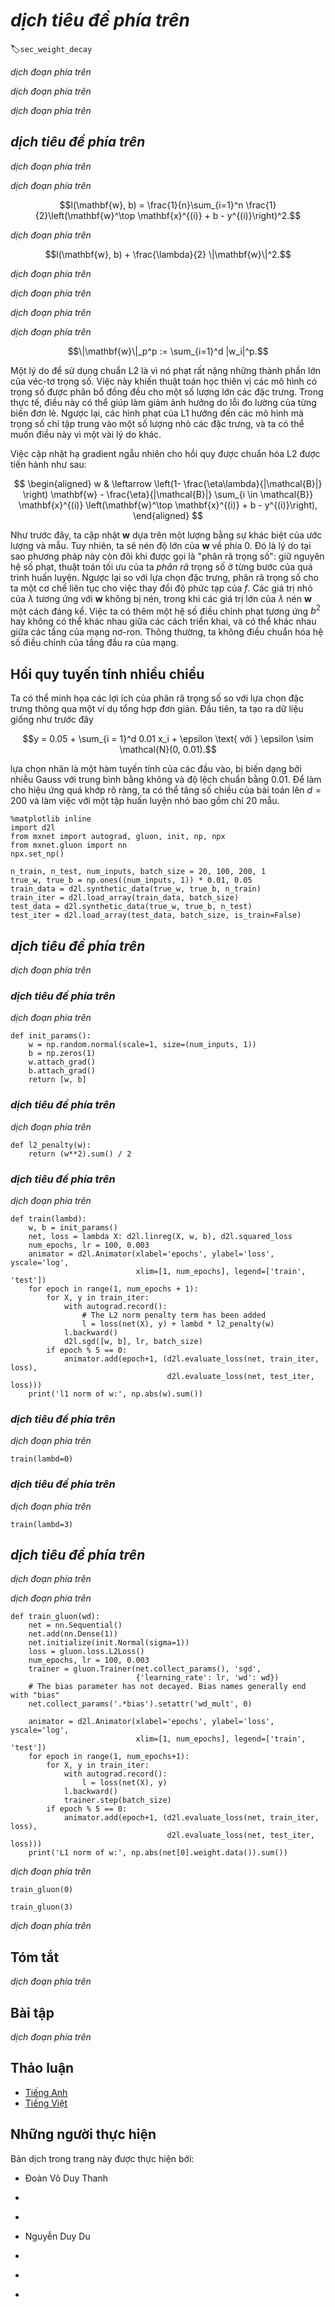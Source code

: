 <!-- ===================== Bắt đầu dịch Phần 1 ===================== -->
<!-- ========================================= REVISE PHẦN 1 - BẮT ĐẦU =================================== -->

<!--
# Weight Decay
-->

# *dịch tiêu đề phía trên*
:label:`sec_weight_decay`

<!--
Now that we have characterized the problem of overfitting, we can introduce some standard techniques for regularizing models.
Recall that we can always mitigate overfitting by going out and collecting more training data, that can be costly, time consuming, or entirely out of our control, making it impossible in the short run.
For now, we can assume that we already have as much high-quality data as our resources permit and focus on regularization techniques.
-->

*dịch đoạn phía trên*

<!--
Recall that in our example polynomial curve-fitting example (:numref:`sec_model_selection`) we could limit our model's capacity simply by tweaking the degree of the fitted polynomial.
Indeed, limiting the number of features is a popular technique to avoid overfitting.
However, simply tossing aside features can be too blunt a hammer for the job.
Sticking with the polynomial curve-fitting example, consider what might happen with high-dimensional inputs.
The natural extensions of polynomials to multivariate data are called *monomials*, which are simply products of powers of variables.
The degree of a monomial is the sum of the powers.
For example, $x_1^2 x_2$, and $x_3 x_5^2$ are both monomials of degree $3$.
-->

*dịch đoạn phía trên*

<!--
Note that the number of terms with degree $d$ blows up rapidly as $d$ grows larger.
Given $k$ variables, the number of monomials of degree $d$ is ${k - 1 + d} \choose {k - 1}$.
Even small changes in degree, say, from $2$ to $3$ dramatically increase the complexity of our model.
Thus we often need a more fine-grained tool for adjusting function complexity.
-->

*dịch đoạn phía trên*

<!-- ===================== Kết thúc dịch Phần 1 ===================== -->

<!-- ===================== Bắt đầu dịch Phần 2 ===================== -->

<!--
## Squared Norm Regularization
-->

## *dịch tiêu đề phía trên*

<!--
*Weight decay* (commonly called *L2* regularization), might be the most widely-used technique for regularizing parametric machine learning models.
The technique is motivated by the basic intuition that among all functions $f$,
the function $f = 0$ (assigning the value $0$ to all inputs) is in some sense the *simplest* and that we can measure the complexity of a function by its distance from zero.
But how precisely should we measure the distance between a function and zero?
There is no single right answer.
In fact, entire branches of mathematics, including parts of functional analysis and the theory of Banach spaces are devoted to answering this issue.
-->

*dịch đoạn phía trên*

<!--
One simple interpretation might be to measure the complexity of a linear function $f(\mathbf{x}) = \mathbf{w}^\top \mathbf{x}$ by some norm of its weight vector, e.g., $|| \mathbf{w} ||^2$.
The most common method for ensuring a small weight vector is to add its norm as a penalty term to the problem of minimizing the loss.
Thus we replace our original objective, *minimize the prediction loss on the training labels*, with new objective, *minimize the sum of the prediction loss and the penalty term*.
Now, if our weight vector grows too large, our learning algorithm might *focus* on minimizing the weight norm $|| \mathbf{w} ||^2$ versus minimizing the training error.
That is exactly what we want.
To illustrate things in code, let's revive our previous example from :numref:`sec_linear_regression` for linear regression.
There, our loss was given by
-->

*dịch đoạn phía trên*

$$l(\mathbf{w}, b) = \frac{1}{n}\sum_{i=1}^n \frac{1}{2}\left(\mathbf{w}^\top \mathbf{x}^{(i)} + b - y^{(i)}\right)^2.$$

<!--
Recall that $\mathbf{x}^{(i)}$ are the observations, $y^{(i)}$ are labels, and $(\mathbf{w}, b)$ are the weight and bias parameters respectively.
To penalizes the size of the weight vector, we must somehow add $||mathbf{w}||^2$ to the loss function, but how should the model trade off the standard loss for this new additive penalty?
In practice, we characterize this tradeoff via the *regularization constant* $\lambda > 0$, a non-negative hyperparameter that we fit using validation data:
-->

*dịch đoạn phía trên*

$$l(\mathbf{w}, b) + \frac{\lambda}{2} \|\mathbf{w}\|^2.$$

<!--
For $\lambda = 0$, we recover our original loss function.
For $\lambda > 0$, we restrict the size of $|| \mathbf{w} ||$.
The astute reader might wonder why we work with the squared norm and not the standard norm (i.e., the Euclidean distance).
We do this for computational convenience.
By squaring the L2 norm, we remove the square root, leaving the sum of squares of each component of the weight vector.
This makes the derivative of the penalty easy to compute (the sum of derivatives equals the derivative of the sum).
-->

*dịch đoạn phía trên*

<!--
Moreover, you might ask why we work with the L2 norm in the first place and not, say, the L1 norm.
-->

*dịch đoạn phía trên*

<!--
In fact, other choices are valid and popular throughout statistics.
While L2-regularized linear models constitute the classic *ridge regression* algorithm L1-regularized linear regression is 
a similarly fundamental model in statistics (popularly known as *lasso regression*).
-->

*dịch đoạn phía trên*

<!--
More generally, the $\ell_2$ is just one among an infinite class of norms call p-norms, many of which you might encounter in the future.
In general, for some number $p$, the $\ell_p$ norm is defined as
-->

*dịch đoạn phía trên*

$$\|\mathbf{w}\|_p^p := \sum_{i=1}^d |w_i|^p.$$

<!-- ===================== Kết thúc dịch Phần 2 ===================== -->

<!-- ===================== Bắt đầu dịch Phần 3 ===================== -->

<!--
One reason to work with the L2 norm is that it places and outsize penalty on large components of the weight vector.
This biases our learning algorithm towards models that distribute weight evenly across a larger number of features.
In practice, this might make them more robust to measurement error in a single variable.
By contrast, L1 penalties lead to models that concentrate weight on a small set of features, which may be desirable for other reasons.
-->

Một lý do để sử dụng chuẩn L2 là vì nó phạt rất nặng những thành phần lớn của véc-tơ trọng số.
Việc này khiến thuật toán học thiên vị các mô hình có trọng số được phân bổ đồng đều cho một số lượng lớn các đặc trưng.
Trong thực tế, điều này có thể giúp làm giảm ảnh hưởng do lỗi đo lường của từng biến đơn lẻ.
Ngược lại, các hình phạt của L1 hướng đến các mô hình mà trọng số chỉ tập trung vào một số lượng nhỏ các đặc trưng, và ta có thể muốn điều này vì một vài lý do khác. 

<!--
The stochastic gradient descent updates for L2-regularized regression follow:
-->

Việc cập nhật hạ gradient ngẫu nhiên cho hồi quy được chuẩn hóa L2 được tiến hành như sau:

$$
\begin{aligned}
w & \leftarrow \left(1- \frac{\eta\lambda}{|\mathcal{B}|} \right) \mathbf{w} - \frac{\eta}{|\mathcal{B}|} \sum_{i \in \mathcal{B}} \mathbf{x}^{(i)} \left(\mathbf{w}^\top \mathbf{x}^{(i)} + b - y^{(i)}\right),
\end{aligned}
$$

<!--
As before, we update $\mathbf{w}$ based on the amount by which our estimate differs from the observation.
However, we also shrink the size of $\mathbf{w}$ towards $0$.
That is why the method is sometimes called "weight decay": given the penalty term alone, our optimization algorithm *decays* the weight at each step of training.
In contrast to feature selection, weight decay offers us a continuous mechanism for adjusting the complexity of $f$.
Small values of $\lambda$ correspond to unconstrained $\mathbf{w}$, whereas large values of $\lambda$ constrain $\mathbf{w}$ considerably.
Whether we include a corresponding bias penalty $b^2$ can vary across implementations, and may vary across layers of a neural network.
Often, we do not regularize the bias term of a network's output layer.
-->

Như trước đây, ta cập nhật $\mathbf{w}$ dựa trên một lượng bằng sự khác biệt của ước lượng và mẫu.
Tuy nhiên, ta sẽ nén độ lớn của $\mathbf{w}$ về phía $0$.
Đó là lý do tại sao phương pháp này còn đôi khi được gọi là "phân rã trọng số": giữ nguyên hệ số phạt, thuật toán tối ưu của ta *phân rã* trọng số ở từng bước của quá trình huấn luyện.
Ngược lại so với lựa chọn đặc trưng, phân rã trọng số cho ta một cơ chế liên tục cho việc thay đổi độ phức tạp của $f$.
Các giá trị nhỏ của $\lambda$ tương ứng với $\mathbf{w}$ không bị nén, trong khi các giá trị lớn của $\lambda$ nén $\mathbf{w}$ một cách đáng kể.
Việc ta có thêm một hệ số điều chỉnh phạt tương ứng $b^2$ hay không có thể khác nhau giữa các cách triển khai, và có thể khác nhau giữa các tầng của mạng nơ-ron.
Thông thường, ta không điều chuẩn hóa hệ số điều chỉnh của tầng đầu ra của mạng.


<!-- ========================================= REVISE PHẦN 1 - KẾT THÚC ===================================-->

<!-- ========================================= REVISE PHẦN 2 - BẮT ĐẦU ===================================-->

<!--
## High-Dimensional Linear Regression
-->

## Hồi quy tuyến tính nhiều chiều

<!--
We can illustrate the benefits of weight decay over feature selection through a simple synthetic example.
First, we generate some data as before
-->

Ta có thể minh họa các lợi ích của phân rã trọng số so với lựa chọn đặc trưng thông qua một ví dụ tổng hợp đơn giản.
Đầu tiên, ta tạo ra dữ liệu giống như trước đây

<!--
$$y = 0.05 + \sum_{i = 1}^d 0.01 x_i + \epsilon \text{ where }
\epsilon \sim \mathcal{N}(0, 0.01).$$
-->

$$y = 0.05 + \sum_{i = 1}^d 0.01 x_i + \epsilon \text{ với }
\epsilon \sim \mathcal{N}(0, 0.01).$$

<!--
choosing our label to be a linear function of our inputs, corrupted by Gaussian noise with zero mean and variance 0.01.
To make the effects of overfitting pronounced, we can increase the dimensinoality of our problem to $d = 200$
and work with a small training set containing only 20 example.
-->

lựa chọn nhãn là một hàm tuyến tính của các đầu vào, bị biến dạng bởi nhiễu Gauss với trung bình bằng không và độ lệch chuẩn bằng 0.01.
Để làm cho hiệu ứng quá khớp rõ ràng, ta có thể tăng số chiều của bài toán lên $d = 200$ và làm việc với một tập huấn luyện nhỏ bao gồm chỉ 20 mẫu.

```{.python .input  n=2}
%matplotlib inline
import d2l
from mxnet import autograd, gluon, init, np, npx
from mxnet.gluon import nn
npx.set_np()

n_train, n_test, num_inputs, batch_size = 20, 100, 200, 1
true_w, true_b = np.ones((num_inputs, 1)) * 0.01, 0.05
train_data = d2l.synthetic_data(true_w, true_b, n_train)
train_iter = d2l.load_array(train_data, batch_size)
test_data = d2l.synthetic_data(true_w, true_b, n_test)
test_iter = d2l.load_array(test_data, batch_size, is_train=False)
```

<!-- ===================== Kết thúc dịch Phần 3 ===================== -->

<!-- ===================== Bắt đầu dịch Phần 4 ===================== -->

<!--
## Implementation from Scratch
-->

## *dịch tiêu đề phía trên*

<!--
Next, we will implement weight decay from scratch, simply by adding the squared $\ell_2$ penalty to the original target function.
-->

*dịch đoạn phía trên*

<!--
### Initializing Model Parameters
-->

### *dịch tiêu đề phía trên*

<!--
First, we will define a function to randomly initialize our model parameters and run `attach_grad` on each to allocate memory for the gradients we will calculate.
-->

*dịch đoạn phía trên*

```{.python .input  n=5}
def init_params():
    w = np.random.normal(scale=1, size=(num_inputs, 1))
    b = np.zeros(1)
    w.attach_grad()
    b.attach_grad()
    return [w, b]
```

<!--
### Defining $\ell_2$ Norm Penalty
-->

### *dịch tiêu đề phía trên*

<!--
Perhaps the most convenient way to implement this penalty is to square all terms in place and sum them up.
We divide by $2$ by convention, (when we take the derivative of a quadratic function, the $2$ and $1/2$ cancel out, ensuring that the expression for the update looks nice and simple).
-->

*dịch đoạn phía trên*

```{.python .input  n=6}
def l2_penalty(w):
    return (w**2).sum() / 2
```

<!--
### Defining the Train and Test Functions
-->

### *dịch tiêu đề phía trên*

<!--
The following code fits a model on the test set and evaluates it on the test set.
The linear network and the squared loss have not changed since the previous chapter, so we will just import them via `d2l.linreg` and `d2l.squared_loss`.
The only change here is that our loss now includes the penalty term.
-->

*dịch đoạn phía trên*

```{.python .input  n=7}
def train(lambd):
    w, b = init_params()
    net, loss = lambda X: d2l.linreg(X, w, b), d2l.squared_loss
    num_epochs, lr = 100, 0.003
    animator = d2l.Animator(xlabel='epochs', ylabel='loss', yscale='log',
                            xlim=[1, num_epochs], legend=['train', 'test'])
    for epoch in range(1, num_epochs + 1):
        for X, y in train_iter:
            with autograd.record():
                # The L2 norm penalty term has been added
                l = loss(net(X), y) + lambd * l2_penalty(w)
            l.backward()
            d2l.sgd([w, b], lr, batch_size)
        if epoch % 5 == 0:
            animator.add(epoch+1, (d2l.evaluate_loss(net, train_iter, loss),
                                   d2l.evaluate_loss(net, test_iter, loss)))
    print('l1 norm of w:', np.abs(w).sum())
```

<!--
### Training without Regularization
-->

### *dịch tiêu đề phía trên*

<!--
We now run this code with `lambd = 0`, disabling weight decay.
Note that we overfit badly, decreasing the training error but not the test error---a textook case of overfitting.
-->

*dịch đoạn phía trên*

```{.python .input  n=8}
train(lambd=0)
```

<!-- ===================== Kết thúc dịch Phần 4 ===================== -->

<!-- ===================== Bắt đầu dịch Phần 5 ===================== -->

<!-- ========================================= REVISE PHẦN 2 - KẾT THÚC ===================================-->

<!-- ========================================= REVISE PHẦN 3 - BẮT ĐẦU ===================================-->

<!--
### Using Weight Decay
-->

### *dịch tiêu đề phía trên*

<!--
Below, we run with substantial weight decay.
Note that the training error increases but the test error decreases.
This is precisely the effect we expect from regularization.
As an exercise, you might want to check that the $\ell_2$ norm of the weights $\mathbf{w}$ has actually decreased.
-->

*dịch đoạn phía trên*

```{.python .input  n=9}
train(lambd=3)
```

<!--
## Concise Implementation
-->

## *dịch tiêu đề phía trên*

<!--
Because weight decay is ubiquitous in neural network optimization,
Gluon makes it especially convenient, integrating weight decay into the optimization algorithm itself for easy use in combination with any loss function.
Moreover, this integration serves a computational benefit, allowing implementation tricks to add weight decay to the algorithm, without any additional computational overhead.
Since the weight decay portion of the update depends only on the current value of each parameter, and the optimizer must to touch each parameter once anyway.
-->

*dịch đoạn phía trên*

<!--
In the following code, we specify the weight decay hyperparameter directly through `wd` when instantiating our `Trainer`.
By default, Gluon decays both weights and biases simultaneously.
Note that the hyperparameter `wd` will be multiplied by `wd_mult` when updating model parameters.
Thus, if we set `wd_mult` to $0$, the bias parameter $b$ will not decay.
-->

*dịch đoạn phía trên*

```{.python .input}
def train_gluon(wd):
    net = nn.Sequential()
    net.add(nn.Dense(1))
    net.initialize(init.Normal(sigma=1))
    loss = gluon.loss.L2Loss()
    num_epochs, lr = 100, 0.003
    trainer = gluon.Trainer(net.collect_params(), 'sgd',
                            {'learning_rate': lr, 'wd': wd})
    # The bias parameter has not decayed. Bias names generally end with "bias"
    net.collect_params('.*bias').setattr('wd_mult', 0)

    animator = d2l.Animator(xlabel='epochs', ylabel='loss', yscale='log',
                            xlim=[1, num_epochs], legend=['train', 'test'])
    for epoch in range(1, num_epochs+1):
        for X, y in train_iter:
            with autograd.record():
                l = loss(net(X), y)
            l.backward()
            trainer.step(batch_size)
        if epoch % 5 == 0:
            animator.add(epoch+1, (d2l.evaluate_loss(net, train_iter, loss),
                                   d2l.evaluate_loss(net, test_iter, loss)))
    print('L1 norm of w:', np.abs(net[0].weight.data()).sum())
```

<!--
The plots look identical to those when we implemented weight decay from scratch.
However, they run appreciably faster and are easier to implement, a benefit that will become more pronounced for large problems.
-->

*dịch đoạn phía trên*

```{.python .input}
train_gluon(0)
```

```{.python .input}
train_gluon(3)
```

<!--
So far, we only touched upon one notion of what constitutes a simple *linear* function.
Moreover, what constitutes a simple *nonlinear* function, can be an even more complex question.
For instance, [Reproducing Kernel Hilbert Spaces (RKHS)](https://en.wikipedia.org/wiki/Reproducing_kernel_Hilbert_space) allow one to apply tools introduced for linear functions in a nonlinear context.
Unfortunately, RKHS-based algorithms tend to scale purely to large, high-dimensional data.
In this book we will default to the simple heuristic of applying weight decay on all layers of a deep network.
-->

<!-- ===================== Kết thúc dịch Phần 5 ===================== -->

<!-- ===================== Bắt đầu dịch Phần 6 ===================== -->

*dịch đoạn phía trên*

<!--
## Summary
-->

## Tóm tắt

<!--
* Regularization is a common method for dealing with overfitting. It adds a penalty term to the loss function on the training set to reduce the complexity of the learned model.
* One particular choice for keeping the model simple is weight decay using an $\ell_2$ penalty. This leads to weight decay in the update steps of the learning algorithm.
* Gluon provides automatic weight decay functionality in the optimizer by setting the hyperparameter `wd`.
* You can have different optimizers within the same training loop, e.g., for different sets of parameters.
-->

*dịch đoạn phía trên*


<!--
## Exercises
-->

## Bài tập

<!--
1. Experiment with the value of $\lambda$ in the estimation problem in this page. Plot training and test accuracy as a function of $\lambda$. What do you observe?
2. Use a validation set to find the optimal value of $\lambda$. Is it really the optimal value? Does this matter?
3. What would the update equations look like if instead of $\|\mathbf{w}\|^2$ we used $\sum_i |w_i|$ as our penalty of choice (this is called $\ell_1$ regularization).
4. We know that $\|\mathbf{w}\|^2 = \mathbf{w}^\top \mathbf{w}$. 
Can you find a similar equation for matrices (mathematicians call this the [Frobenius norm](https://en.wikipedia.org/wiki/Matrix_norm#Frobenius_norm))?
5. Review the relationship between training error and generalization error. 
In addition to weight decay, increased training, and the use of a model of suitable complexity, what other ways can you think of to deal with overfitting?
6. In Bayesian statistics we use the product of prior and likelihood to arrive at a posterior via $P(w \mid x) \propto P(x \mid w) P(w)$. How can you identify $P(w)$ with regularization?
-->

*dịch đoạn phía trên*

<!-- ===================== Kết thúc dịch Phần 6 ===================== -->

<!-- ========================================= REVISE PHẦN 3 - KẾT THÚC ===================================-->

<!--
## [Discussions](https://discuss.mxnet.io/t/2342)
-->

## Thảo luận
* [Tiếng Anh](https://discuss.mxnet.io/t/2342)
* [Tiếng Việt](https://forum.machinelearningcoban.com/c/d2l)


## Những người thực hiện
Bản dịch trong trang này được thực hiện bởi:
<!--
Tác giả của mỗi Pull Request điền tên mình và tên những người review mà bạn thấy
hữu ích vào từng phần tương ứng. Mỗi dòng một tên, bắt đầu bằng dấu `*`.

Lưu ý:
* Nếu reviewer không cung cấp tên, bạn có thể dùng tên tài khoản GitHub của họ
với dấu `@` ở đầu. Ví dụ: @aivivn.

* Tên đầy đủ của các reviewer có thể được tìm thấy tại https://github.com/aivivn/d2l-vn/blob/master/docs/contributors_info.md.
-->

* Đoàn Võ Duy Thanh
<!-- Phần 1 -->
*

<!-- Phần 2 -->
*

<!-- Phần 3 -->
* Nguyễn Duy Du

<!-- Phần 4 -->
*

<!-- Phần 5 -->
*

<!-- Phần 6 -->
*
